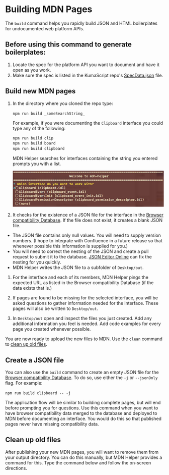 # Building MDN Pages

The `build` command helps you rapidly build JSON and HTML boilerplates for undocumented web platform APIs.

## Before using this command to generate boilerplates:

1. Locate the spec for the platform API you want to document and have it open as you work.
1. Make sure the spec is listed in the KumaScript repo's [SpecData.json](https://github.com/mdn/kumascript/blob/master/macros/SpecData.json) file.

## Build new MDN pages

1. In the directory where you cloned the repo type:

   `npm run build _someSearchString_`

   For example, if you were documenting the `Clipboard` interface you could type any of the following:

   ```bash
   npm run build clip
   npm run build board
   npm run build clipboard
   ```

   MDN Helper searches for interfaces containing the string you entered prompts you with a list.

   ![Possible interfaces to build](select-an-interface.png)

1. It checks for the existence of a JSON file for the interface in the [Browser compatibility Database](https://github.com/mdn/browser-compat-data). If the file does not exist, it creates a blank JSON file.
  * The JSON file contains only null values. You will need to supply version numbers. (I hope to integrate with Confluence in a future release so that whenever possible this information is supplied for you.)
  * You will need to correct the nesting of the JSON and create a pull request to submit it to the database. [JSON Editor Online](http://jsoneditoronline.org/#/) can fix the nesting for you quickly.
  * MDN Helper writes the JSON file to a subfolder of `Desktop/out`.

1. For the interface and each of its members, MDN Helper pings the expected URL as listed in the Browser compatibility Database (if the data exists that is.)

1. If pages are found to be missing for the selected interface, you will be asked questions to gather information needed for the interface. These pages will also be written to `Desktop/out`.

1. In `Desktop/out` open and inspect the files you just created. Add any additional information you feel is needed. Add code examples for every page you created whenever possible.

You are now ready to upload the new files to MDN. Use the `clean` command to [clean up old files](clean-up-old-files).

## Create a JSON file

You can also use the `build` command to create an empty JSON file for the [Browser compatibility Database](https://github.com/mdn/browser-compat-data). To do so, use either the `-j` or `--jsonOnly` flag. For example:

`npm run build clipboard -- -j`

The application flow will be similar to building complete pages, but will end before prompting you for questions. Use this command when you want to have browser compatibility data merged to the database and deployed to MDN before documenting an interface. You would do this so that published pages never have missing compatibility data.

## Clean up old files

After publishing your new MDN pages, you will want to remove them from your output directory. You can do this manually, but MDN Helper provides a command for this. Type the command below and follow the on-screen directions.
